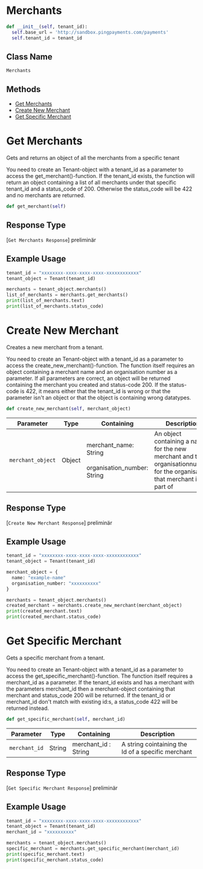# Merchants

```python
def __init__(self, tenant_id):
  self.base_url = 'http://sandbox.pingpayments.com/payments'
  self.tenant_id = tenant_id
```

## Class Name

`Merchants`

## Methods

- [Get Merchants](/doc/api_resources/merchant.md#get-merchants)
- [Create New Merchant](/doc/api_resources/merchant.md#create-new-merchant)
- [Get Specific Merchant](/doc/api_resources/merchant.md#get-specific-merchant)

# Get Merchants

Gets and returns an object of all the merchants from a specific tenant

You need to create an Tenant-object with a tenant_id as a parameter to access the get_merchant()-function. If the tenant_id exists, the function will return an object containing a list of all merchants under that specific tenant_id and a status_code of 200. Otherwise the status_code will be 422 and no merchants are returned.

```python
def get_merchant(self)
```

## Response Type

[`Get Merchants Response`] preliminär

## Example Usage

```python
tenant_id = "xxxxxxxx-xxxx-xxxx-xxxx-xxxxxxxxxxxx"
tenant_object = Tenant(tenant_id)

merchants = tenant_object.merchants()
list_of_merchants = merchants.get_merchants()
print(list_of_merchants.text)
print(list_of_merchants.status_code)
```

# Create New Merchant

Creates a new merchant from a tenant.

You need to create an Tenant-object with a tenant_id as a parameter to access the create_new_merchant()-function. The function itself requires an object containing a merchant name and an organisation number as a parameter. If all parameters are correct, an object will be returned containing the merchant you created and status-code 200. If the status-code is 422, it means either that the tenant_id is wrong or that the parameter isn't an object or that the object is containing wrong datatypes.

```python
def create_new_merchant(self, merchant_object)
```

| Parameter         | Type   | Containing                                                | Description                                                                                                               |
| ----------------- | ------ | --------------------------------------------------------- | ------------------------------------------------------------------------------------------------------------------------- |
| `merchant_object` | Object | merchant_name: String <br><br>organisation_number: String | An object containing a name for the new merchant and the organisationnumber for the organisation that merchant is part of |

## Response Type

[`Create New Merchant Response`] preliminär

## Example Usage

```python
tenant_id = "xxxxxxxx-xxxx-xxxx-xxxx-xxxxxxxxxxxx"
tenant_object = Tenant(tenant_id)

merchant_object = {
  name: "example-name"
  organisation_number: "xxxxxxxxxx"
}

merchants = tenant_object.merchants()
created_merchant = merchants.create_new_merchant(merchant_object)
print(created_merchant.text)
print(created_merchant.status_code)
```

# Get Specific Merchant

Gets a specific merchant from a tenant.

You need to create an Tenant-object with a tenant_id as a parameter to access the get_specific_merchant()-function. The function itself requires a merchant_id as a parameter. If the tenant_id exists and has a merchant with the parameters merchant_id then a merchant-object containing that merchant and status_code 200 will be returned. If the tenant_id or merchant_id don't match with existing id:s, a status_code 422 will be returned instead.

```python
def get_specific_merchant(self, merchant_id)
```

| Parameter     | Type   | Containing           | Description                                        |
| ------------- | ------ | -------------------- | -------------------------------------------------- |
| `merchant_id` | String | merchant_id : String | A string cointaining the Id of a specific merchant |

## Response Type

[`Get Specific Merchant Response`] preliminär

## Example Usage

```python
tenant_id = "xxxxxxxx-xxxx-xxxx-xxxx-xxxxxxxxxxxx"
tenant_object = Tenant(tenant_id)
merchant_id = "xxxxxxxxxx"

merchants = tenant_object.merchants()
specific_merchant = merchants.get_specific_merchant(merchant_id)
print(specific_merchant.text)
print(specific_merchant.status_code)
```
